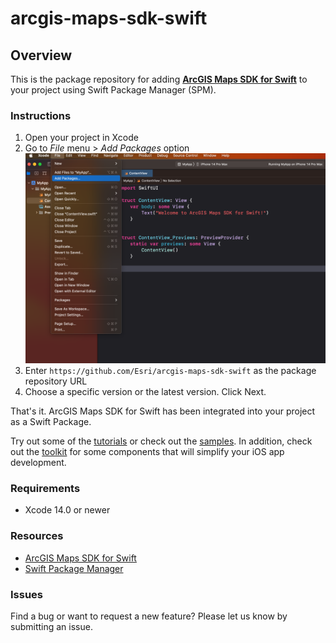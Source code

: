 # arcgis-maps-sdk-swift

## Overview

This is the package repository for adding __[ArcGIS Maps SDK for Swift](https://developers.arcgis.com/swift/)__ to your project using Swift Package Manager (SPM).

### Instructions
1. Open your project in Xcode
2. Go to _File_ menu > _Add Packages_ option
   ![xcode](./xcode.png)
3. Enter `https://github.com/Esri/arcgis-maps-sdk-swift` as the package repository URL
4. Choose a specific version or the latest version. Click Next.

That's it. ArcGIS Maps SDK for Swift has been integrated into your project as a Swift Package. 

Try out some of the [tutorials](https://developers.arcgis.com/swift/) or check out the [samples](https://github.com/Esri/arcgis-maps-sdk-swift-samples). In addition, check out the [toolkit](https://github.com/Esri/arcgis-maps-toolkit-swift) for some components that will simplify your iOS app development.

### Requirements
- Xcode 14.0 or newer

### Resources
- [ArcGIS Maps SDK for Swift](https://developers.arcgis.com/swift/)
- [Swift Package Manager](https://swift.org/package-manager/)

### Issues
Find a bug or want to request a new feature? Please let us know by submitting an issue.